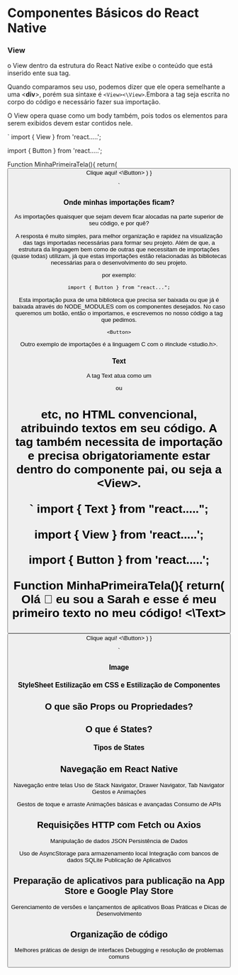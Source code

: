 
# Componentes Básicos do React Native


### View

o View dentro da estrutura do React Native exibe o conteúdo que está inserido ente sua tag. 

Quando comparamos seu uso, podemos dizer que ele opera semelhante a uma <**div**>, porém sua sintaxe é `<View><\View>`.Embora a tag seja escrita no corpo do código e necessário fazer sua importação. 

O View opera quase como um body também, pois todos os elementos para serem exibidos devem estar contidos nele.

`
import { View } from 'react.....';

import { Button } from 'react.....';

Function MinhaPrimeiraTela(){
  return(
     <View>
         <Button>
            Clique aqui!
         <\Button>
     </View>
  )
}

`

### Onde minhas importações ficam?

As importações quaisquer que sejam devem ficar alocadas na parte superior de seu código, e por quê?

A resposta é muito simples, para melhor organização e rapidez na visualização das tags importadas necessárias para formar seu projeto. Além de que, a estrutura da linguagem bem como de outras que necessitam de importações (quase todas) utilizam, já que estas importações estão relacionadas às bibliotecas necessárias para o desenvolvimento do seu projeto. 

por exemplo: 

`import { Button } from "react...";`

Esta importação puxa de uma biblioteca que precisa ser baixada ou que já é baixada através do NODE_MODULES com os componentes desejados. No caso queremos um botão, então o importamos, e escrevemos no nosso código a tag que pedimos.

`<Button>`

Outro exemplo de importações é a linguagem C com o #include <studio.h>.

### Text 

A tag Text atua como um **<p>** ou **<h1>** etc, no HTML convencional, atribuindo textos em seu código. A tag também necessita de importação e precisa obrigatoriamente estar dentro do componente pai, ou seja a <**View**>. 

`
import { Text } from "react.....";

import { View } from 'react.....';

import { Button } from 'react.....';

Function MinhaPrimeiraTela(){
  return(
     <View>
         <Text>
          Olá 👋 eu sou a Sarah e esse é meu primeiro          texto no meu código!
         <\Text>
         <Button>
            Clique aqui!
         <\Button>
     </View>
  )
}

`
### Image 


### StyleSheet Estilização em CSS e Estilização de Componentes


## O que são Props ou Propriedades? 

## O que é States? 

### Tipos de States

## Navegação em React Native






Navegação entre telas
Uso de Stack Navigator, Drawer Navigator, Tab Navigator
Gestos e Animações

Gestos de toque e arraste
Animações básicas e avançadas
Consumo de APIs

## Requisições HTTP com Fetch ou Axios
Manipulação de dados JSON
Persistência de Dados

Uso de AsyncStorage para armazenamento local
Integração com bancos de dados SQLite
Publicação de Aplicativos

## Preparação de aplicativos para publicação na App Store e Google Play Store
Gerenciamento de versões e lançamentos de aplicativos
Boas Práticas e Dicas de Desenvolvimento

## Organização de código
Melhores práticas de design de interfaces
Debugging e resolução de problemas comuns
